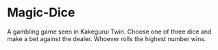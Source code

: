 # Magic-Dice
A gambling game seen in Kakegurui Twin. Choose one of three dice and make a bet against the dealer. Whoever rolls the highest number wins.
